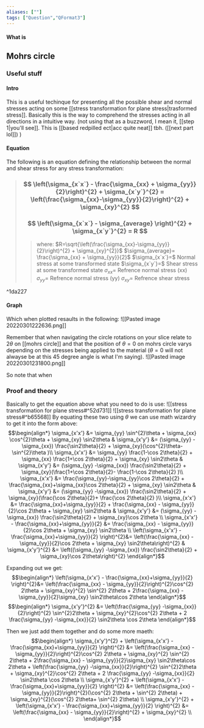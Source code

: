 ```yaml
---
aliases: [""]
tags: ["Question","QFormat3"]
---
```


#### What is
## Mohrs circle
### Useful stuff
#### Intro
This is a useful techinque for presenting all the possible shear and normal stresses acting on some [[stress transformation for plane stress|trasformed stress]]. Basically this is the way to comprehend the stresses acting in all directions in a intuitive way. (not using that as a buzzword, I mean it, [[step 1|you'll see]]. This is [[based redpilled ect|acc quite neat]] tbh. ([[next part lol]]) )

#### Equation

The following is an equation defining the relationship between the normal and shear stress for any stress transformation:

> ### $$ \left(\sigma_{x`x`} - \frac{\sigma_{xx} + \sigma_{yy}}{2}\right)^{2} + \sigma_{x`y`}^{2} = \left(\frac{\sigma_{xx}-\sigma_{yy}}{2}\right)^{2} + \sigma_{xy}^{2} $$ 
> ### $$ \left(\sigma_{x`x`} - \sigma_{average} \right)^{2} + \sigma_{x`y`}^{2} = R $$ 
>> where:
>> $R=\sqrt{\left(\frac{\sigma_{xx}-\sigma_{yy}}{2}\right)^{2} + \sigma_{xy}^{2}}$ 
>> $\sigma_{average}= \frac{\sigma_{xx} + \sigma_{yy}}{2}$
>> $\sigma_{x`x`}=$ Normal stress at some transformed state
>> $\sigma_{x`y`}=$ Shear stress at some transformed state
>> $\sigma_{xx}=$ Refrence normal stress (xx)
>> $\sigma_{yy}=$ Refrence normal stress (yy)
>> $\sigma_{xy}=$ Refrence shear stress

^1da227

#### Graph

Which when plotted resaults in the following:
![[Pasted image 20220301222636.png]]

Remember that when navigating the circle rotations on your slice relate to $2\theta$ on [[mohrs circle]] and that the position of $\theta=0$ on mohrs circle varys depending on the stresses being applied to the material ($\theta=0$ will not alwayse be at this 45 degree angle is what I'm saying).
![[Pasted image 20220301231800.png]]

So note that when 

### Proof and theory
Basically to get the equation above what you need to do is use:
![[stress transformation for plane stress#^52d731]]
![[stress transformation for plane stress#^b65568]]
By equating these two using $\theta$ we can use math wizardry to get it into the form above:
$$\begin{align*}
\sigma_{x'x'} &= \sigma_{yy} \sin^{2}\theta + \sigma_{xx} \cos^{2}\theta + \sigma_{xy} \sin2\theta & \sigma_{x'y'} &= (\sigma_{yy} -\sigma_{xx}) \frac{\sin2\theta}{2}  + \sigma_{xy}(\cos^{2}\theta- \sin^{2}\theta )\\
\sigma_{x'x'} &= \sigma_{yy} \frac{1-\cos 2\theta}{2} + \sigma_{xx} \frac{1+\cos 2\theta}{2} + \sigma_{xy} \sin2\theta & \sigma_{x'y'} &= (\sigma_{yy} -\sigma_{xx}) \frac{\sin2\theta}{2}  + \sigma_{xy}(\frac{1+\cos 2\theta}{2}- \frac{1-\cos 2\theta}{2} )\\
\sigma_{x'x'} &=  \frac{\sigma_{yy}-\sigma_{yy}\cos 2\theta}{2} + \frac{\sigma_{xx}+\sigma_{xx}\cos 2\theta}{2} + \sigma_{xy} \sin2\theta & 
\sigma_{x'y'} &= (\sigma_{yy} -\sigma_{xx}) \frac{\sin2\theta}{2}  + \sigma_{xy}(\frac{\cos 2\theta}{2}+ \frac{\cos 2\theta}{2} )\\
\sigma_{x'x'} &=  \frac{\sigma_{xx}+\sigma_{yy}}{2} + \frac{\sigma_{xx} - \sigma_{yy}}{2}\cos 2\theta + \sigma_{xy} \sin2\theta & 
\sigma_{x'y'} &= (\sigma_{yy} -\sigma_{xx}) \frac{\sin2\theta}{2}  + \sigma_{xy}\cos 2\theta \\
\sigma_{x'x'} - \frac{\sigma_{xx}+\sigma_{yy}}{2} &=  \frac{\sigma_{xx} - \sigma_{yy}}{2}\cos 2\theta + \sigma_{xy} \sin2\theta \\
\left(\sigma_{x'x'} - \frac{\sigma_{xx}+\sigma_{yy}}{2} \right)^{2}&=  \left(\frac{\sigma_{xx} - \sigma_{yy}}{2}\cos 2\theta + \sigma_{xy} \sin2\theta\right)^{2} & 
\sigma_{x'y'}^{2} &= \left((\sigma_{yy} -\sigma_{xx}) \frac{\sin2\theta}{2}  + \sigma_{xy}\cos 2\theta\right)^{2} 
\end{align*}$$

Expanding out we get:
$$\begin{align*}
\left(\sigma_{x'x'} - \frac{\sigma_{xx}+\sigma_{yy}}{2} \right)^{2}&= \left(\frac{\sigma_{xx} - \sigma_{yy}}{2}\right)^{2}\cos^{2} 2\theta + \sigma_{xy}^{2} \sin^{2} 2\theta + 2\frac{\sigma_{xx} - \sigma_{yy}}{2}\sigma_{xy} \sin2\theta\cos 2\theta
\end{align*}$$
$$\begin{align*}
\sigma_{x'y'}^{2} &= \left(\frac{\sigma_{yy} -\sigma_{xx}}{2}\right)^{2} \sin^{2}2\theta + \sigma_{xy}^{2}\cos^{2} 2\theta + 2 \frac{\sigma_{yy} -\sigma_{xx}}{2} \sin2\theta \cos 2\theta
\end{align*}$$

Then we just add them together and do some more maeth:
$$\begin{align*}
\sigma_{x'y'}^{2} + \left(\sigma_{x'x'} - \frac{\sigma_{xx}+\sigma_{yy}}{2} \right)^{2} &= \left(\frac{\sigma_{xx} - \sigma_{yy}}{2}\right)^{2}\cos^{2} 2\theta + \sigma_{xy}^{2} \sin^{2} 2\theta + 2\frac{\sigma_{xx} - \sigma_{yy}}{2}\sigma_{xy} \sin2\theta\cos 2\theta + \left(\frac{\sigma_{yy} -\sigma_{xx}}{2}\right)^{2} \sin^{2}2\theta + \sigma_{xy}^{2}\cos^{2} 2\theta + 2 \frac{\sigma_{yy} -\sigma_{xx}}{2} \sin2\theta \cos 2\theta \\
\sigma_{x'y'}^{2} + \left(\sigma_{x'x'} - \frac{\sigma_{xx}+\sigma_{yy}}{2} \right)^{2} &= \left(\frac{\sigma_{xx} - \sigma_{yy}}{2}\right)^{2}(\cos^{2} 2\theta + \sin^{2} 2\theta) + \sigma_{xy}^{2}(\cos^{2} 2\theta+ \sin^{2} 2\theta) \\
\sigma_{x'y'}^{2} + \left(\sigma_{x'x'} - \frac{\sigma_{xx}+\sigma_{yy}}{2} \right)^{2} &= \left(\frac{\sigma_{xx} - \sigma_{yy}}{2}\right)^{2} + \sigma_{xy}^{2} \\
\end{align*}$$